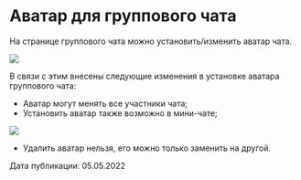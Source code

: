 # Аватар для группового чата

На странице группового чата можно установить/изменить аватар чата.

![](https://lh4.googleusercontent.com/CLVozAgLZpidoyhwGrs6Z\_pKuNCo4S-jxZ7s5SsKGAZ8NQDRcQq8nsQc1uu5B2i2RrXRyR9nKYDLrXTRVFDqnlYqV7LMFWMsRhPugmkau6rh2Q3S-ZbFmTKXVN1AcktVj6LjFXvbZVXXsEbcuQ)

В связи с этим внесены следующие изменения в установке аватара группового чата:

* Аватар могут менять все участники чата;
* Установить аватар также возможно в мини-чате;

![](https://lh6.googleusercontent.com/Y8YehZsQDQqhJKWNYNLK6T2VMXj-OHWgCAQxpMqb5FYiC29f2TQi01Rd6zs61BOoAyECcLvx-vrJ854JQxi4JUfqVHwu\_rFDQXaA3Wmxf5EFTydRtDCX5lTnBbwyuYOmgCEq5rTjNJYlp0hm3g)

* Удалить аватар нельзя, его можно только заменить на другой.



Дата публикации: 05.05.2022
